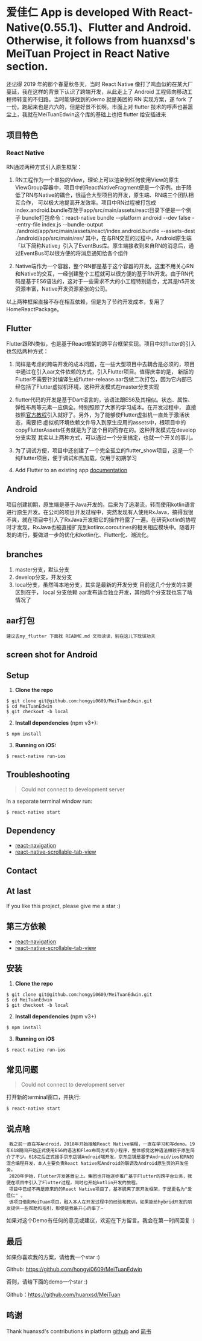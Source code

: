 # 爱佳仁 App is developed With React-Native(0.55.1)、Flutter and Android. Otherwise, it follows from huanxsd's MeiTuan Project in React Native section.

还记得 2019 年的那个春夏秋冬天，当时 React Native 像打了鸡血似的在某大厂蔓延，我在这样的背景下认识了跨端开发，从此走上了 Android 工程师向移动工程师转变的不归路。当时能够找到的demo
就是美团的 RN 实现方案，遂 fork 了一份。跑起来也是六六的，但是好景不长啊。市面上对 flutter 技术的呼声也甚嚣尘上，我就在MeiTuanEdwin这个库的基础上也把 flutter 给安插进来

## 项目特色
### React Native
RN通过两种方式引入原生框架：
1. RN工程作为一个单独的View，理论上可以渲染到任何使用View的原生ViewGroup容器中，项目中的ReactNativeFragment便是一个示例。由于降低了RN与Native的耦合，很适合大型项目的开发，原生端、RN端三个团队相互合作，
  可以极大地提高开发效率。项目中RN过程被打包成index.android.bundle存放于app/src/main/assets/react目录下便是一个例子
  bundle打包命令：react-native bundle --platform android --dev false --entry-file index.js --bundle-output ./android/app/src/main/assets/react/index.android.bundle --assets-dest ./android/app/src/main/res/
  其中，在与RN交互的过程中，Android原生端「以下简称Native」引入了EventBus库。原生端接收到来自RN的消息后，通过EventBus可以很方便的将消息通知给各个组件

2. Native端作为一个容器，整个RN都是基于这个容器的开发。这里不用关心RN和Native的交互，一经创建整个工程就可以很方便的基于RN开发。由于RN代码是基于ES6语法的，这对于一些需求不大的小工程特别适合，尤其是h5开发资源丰富，Native开发资源紧张的公司。

  以上两种框架直接不存在相互依赖，但是为了节约开发成本，复用了HomeReactPackage。

## Flutter
   Flutter跟RN类似，也是基于React框架的跨平台框架实现。项目中对flutter的引入也包括两种方式：
1. 同样是考虑的跨端开发的成本问题，在一些大型项目中去耦合是必须的，项目中通过在引入aar文件依赖的方式，引入Flutter项目。值得庆幸的是，
新版的Flutter不需要针对编译生成flutter-release.aar包做二次打包，因为它内部已经包括了Flutter虚拟机环境，这种开发模式在master分支实现

2. flutter代码的开发是基于Dart语言的，该语法跟ES6及其相似。状态、属性、弹性布局等元素一应俱全。特别照顾了大家的学习成本。在开发过程中，
直接按照[官方教程](https://flutter.dev/docs/get-started/install)引入就好了。另外，为了能够使Flutter虚拟机一直处于激活状态，需要把
虚拟机环境依赖文件导入到原生应用的assets中，根项目中的copyFlutterAssets任务就是为了这个目的而存在的。这种开发模式在develop分支实现
其实以上两种方式，可以通过一个分支搞定，也就一个开关的事儿。

3. 为了调试方便，项目中还创建了一个完全孤立的flutter_show项目，这是一个纯Flutter项目，便于调试和热加载，仅用于初期学习 
4. Add Flutter to an existing app
   [documentation](https://docs.flutter.dev/add-to-app)

## Android
  项目创建初期，原生端是基于Java开发的。后来为了追潮流，转而使用kotlin语言进行原生开发。在公司的项目开发过程中，突然发现有人使用RxJava，搞得我很不爽，就在项目中引入了RxJava开发把它的操作符露了一遍。在研究kotlin的协程时才发现，RxJava也被直接扩充到kotlinx.coroutines的相关相应模块中。随着开发的进行，要做进一步的优化和kotlin化、Flutter化、潮流化。

## branches
1. master分支，默认分支
2. develop分支，开发分支
3. local分支，虽然叫本地分支，其实是最新的开发分支
目前这几个分支的主要区别在于， local 分支依赖 aar发布适合独立开发，其他两个分支我也忘了啥情况了

## aar打包
    
    建议去my_flutter 下面找 README.md 文档读读，别在这儿下耽误功夫


## screen shot for Android

<!--<img src="https://github.com/huanxsd/MeiTuan/blob/master/screenshot/Android_0.png">-->

<!--<img src="https://github.com/huanxsd/MeiTuan/blob/master/screenshot/Android_1.png">-->

<!--<img src="https://github.com/huanxsd/MeiTuan/blob/master/screenshot/Android_2.png">-->

## Setup

1. **Clone the repo**

```
$ git clone git@github.com:hongyi0609/MeiTuanEdwin.git
$ cd MeiTuanEdwin
$ git checkout -b local
```

2. **Install dependencies** (npm v3+):

```
$ npm install
```


3. **Running on iOS:**

```
$ react-native run-ios
```

## Troubleshooting

> Could not connect to development server

In a separate terminal window run:

```
$ react-native start
```

## Dependency

* [react-navigation](https://github.com/react-community/react-navigation)
* [react-native-scrollable-tab-view](https://github.com/skv-headless/react-native-scrollable-tab-view)

## Contact

<!-- If you have any suggestions, leave a message here
[简书](http://www.jianshu.com/p/9211f42d5c25) -->

## At last

If you like this project, please give me a star  :)

## 第三方依赖

* [react-navigation](https://github.com/react-community/react-navigation)
* [react-native-scrollable-tab-view](https://github.com/skv-headless/react-native-scrollable-tab-view)

## 安装

1. **Clone the repo**

```
$ git clone git@github.com:hongyi0609/MeiTuanEdwin.git
$ cd MeiTuanEdwin
$ git checkout -b local
```

2. **Install dependencies** (npm v3+)

```
$ npm install
```

3. **Running on iOS**

```
$ react-native run-ios
```

## 常见问题

> Could not connect to development server

打开新的terminal窗口，并执行:

```
$ react-native start
```

## 说点啥

     我之前一直在写Android，2018年开始接触React Native编程，一直在学习和写demo。19年618期间开始正式使用ES6的语法和Flex布局方式写小程序，整体感觉这种语法相较于原生简介了不少。618之后正式接手京东店铺Android端开发，京东店铺是基于Android/ios和RN的混合编程开发，本人主要负责React Native和Android的联调及Android原生页的开发任务。
     2020年伊始，Flutter开发甚嚣尘上。集团也开始逐步推广基于Flutter的跨平台业务，我便在项目中引入了Flutter过程，同时也开始kotlin开发的旅程。
     项目中已经不再是原来的的React Native项目了，基本脱离了原开发框架，于是更名为"爱佳仁" 。
     该项目借助MeiTuan项目，融入本人在开发过程中的经验和教训，如果能给hybrid开发的朋友提供一些帮助和指引，那便是我最开心的事了~

如果对这个Demo有任何的意见或建议，欢迎在下方留言。我会在第一时间回复 :)


## 最后

如果你喜欢我的方案，请给我一个star   :)

Github: https://github.com/hongyi0609/MeiTuanEdwin

否则，请给下面的demo一个star  :)

Github：https://github.com/huanxsd/MeiTuan

## 鸣谢
 Thank huanxsd's contributions in platform [github](https://github.com/huanxsd/MeiTuan/blob/master) and [简书](http://www.jianshu.com/p/9211f42d5c25)
